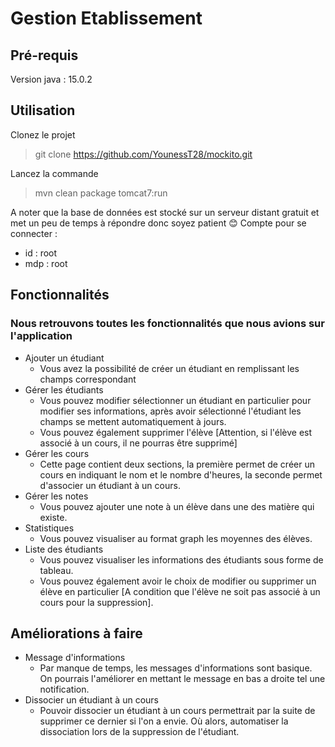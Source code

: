 # Gestion Etablissement


## Pré-requis
Version java : 15.0.2

## Utilisation
Clonez le projet
> git clone https://github.com/YounessT28/mockito.git

Lancez la commande
> mvn clean package tomcat7:run

A noter que la base de données est stocké sur un serveur distant gratuit et met un peu de temps à répondre donc soyez patient :blush:
Compte pour se connecter : 
- id : root
- mdp : root

## Fonctionnalités

### Nous retrouvons toutes les fonctionnalités que nous avions sur l'application

- Ajouter un étudiant
    - Vous avez la possibilité de créer un étudiant en remplissant les champs correspondant
- Gérer les étudiants
    - Vous pouvez modifier sélectionner un étudiant en particulier pour modifier ses informations, après avoir sélectionné l'étudiant les champs se mettent automatiquement à jours.
    - Vous pouvez également supprimer l'élève [Attention, si l'élève est associé à un cours, il ne pourras être supprimé]
- Gérer les cours
    - Cette page contient deux sections, la première permet de créer un cours en indiquant le nom et le nombre d'heures, la seconde permet d'associer un étudiant à un cours.
- Gérer les notes
    - Vous pouvez ajouter une note à un élève dans une des matière qui existe.
- Statistiques
    - Vous pouvez visualiser au format graph les moyennes des élèves.
- Liste des étudiants
    - Vous pouvez visualiser les informations des étudiants sous forme de tableau.
    - Vous pouvez également avoir le choix de modifier ou supprimer un élève en particulier [A condition que l'élève ne soit pas associé à un cours pour la suppression].

## Améliorations à faire
- Message d'informations 
    - Par manque de temps, les messages d'informations sont basique. On pourrais l'améliorer en mettant le message en bas a droite tel une notification.
- Dissocier un étudiant à un cours
    - Pouvoir dissocier un étudiant à un cours permettrait par la suite de supprimer ce dernier si l'on a envie. Où alors, automatiser la dissociation lors de la suppression de l'étudiant.
